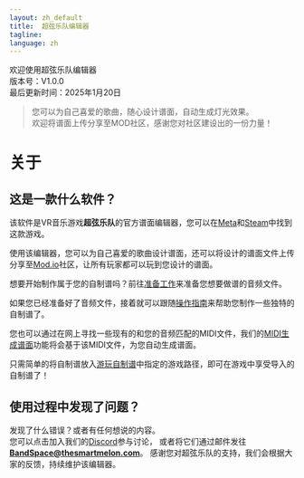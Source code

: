 ```yaml
---
layout: zh_default
title:  超弦乐队编辑器
tagline: 
language: zh
---
```


欢迎使用超弦乐队编辑器  
版本号：V1.0.0  
最后更新时间：2025年1月20日
> 您可以为自己喜爱的歌曲，随心设计谱面，自动生成灯光效果。  
> 欢迎将谱面上传分享至MOD社区，感谢您对社区建设出的一份力量！

# 关于

## **这是一款什么软件？**
该软件是VR音乐游戏**超弦乐队**的官方谱面编辑器，您可以在[Meta](https://www.meta.com/experiences/band-space/26019802470968635/)和[Steam](https://store.steampowered.com/app/2182070)中找到这款游戏。

使用该编辑器，您可以为自己喜爱的歌曲设计谱面，还可以将设计的谱面文件上传分享至[Mod.io](https://mod.io/g/bandspace)社区，让所有玩家都可以玩到您设计的谱面。  

想要开始制作属于您的自制谱吗？前往[准备工作](before-mapping)来准备您想要做谱的音频文件。  

如果您已经准备好了音频文件，接着就可以跟随[操作指南](mapping-instruction)来帮助您制作一些独特的自制谱了。  

您也可以通过在网上寻找一些现有的和您的音频匹配的MIDI文件，我们的[MIDI生成谱面](midi-to-beatmap)功能将会基于该MIDI文件，为您自动生成谱面。

只需简单的将自制谱放入[游玩自制谱](play-custom-map)中指定的游戏路径，即可在游戏中享受导入的自制谱了！  
 

## **使用过程中发现了问题？**
发现了什么错误？或者有任何想说的内容。  
您可以点击加入我们的[Discord](https://discord.gg/bandspace)参与讨论，
或者将它们通过邮件发往 **BandSpace@thesmartmelon.com**。
感谢您对超弦乐队的支持，我们会根据大家的反馈，持续维护该编辑器。